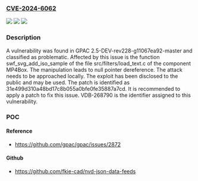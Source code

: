 ### [CVE-2024-6062](https://cve.mitre.org/cgi-bin/cvename.cgi?name=CVE-2024-6062)
![](https://img.shields.io/static/v1?label=Product&message=GPAC&color=blue)
![](https://img.shields.io/static/v1?label=Version&message=%3D%202.5-DEV-rev228-g11067ea92-master%20&color=brighgreen)
![](https://img.shields.io/static/v1?label=Vulnerability&message=CWE-476%20NULL%20Pointer%20Dereference&color=brighgreen)

### Description

A vulnerability was found in GPAC 2.5-DEV-rev228-g11067ea92-master and classified as problematic. Affected by this issue is the function swf_svg_add_iso_sample of the file src/filters/load_text.c of the component MP4Box. The manipulation leads to null pointer dereference. The attack needs to be approached locally. The exploit has been disclosed to the public and may be used. The patch is identified as 31e499d310a48bd17c8b055a0bfe0fe35887a7cd. It is recommended to apply a patch to fix this issue. VDB-268790 is the identifier assigned to this vulnerability.

### POC

#### Reference
- https://github.com/gpac/gpac/issues/2872

#### Github
- https://github.com/fkie-cad/nvd-json-data-feeds

